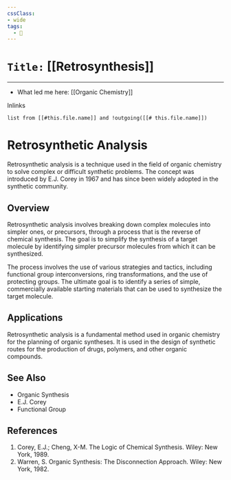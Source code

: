 ```yaml
---
cssClass:
- wide
tags:
  - 🧪
---
```


# `Title:` [[Retrosynthesis]]
--- 

- What led me here: [[Organic Chemistry]]

Inlinks
```dataview 
list from [[#this.file.name]] and !outgoing([[# this.file.name]]) 
```

# Retrosynthetic Analysis

Retrosynthetic analysis is a technique used in the field of organic chemistry to solve complex or difficult synthetic problems. The concept was introduced by E.J. Corey in 1967 and has since been widely adopted in the synthetic community.

## Overview

Retrosynthetic analysis involves breaking down complex molecules into simpler ones, or precursors, through a process that is the reverse of chemical synthesis. The goal is to simplify the synthesis of a target molecule by identifying simpler precursor molecules from which it can be synthesized.

The process involves the use of various strategies and tactics, including functional group interconversions, ring transformations, and the use of protecting groups. The ultimate goal is to identify a series of simple, commercially available starting materials that can be used to synthesize the target molecule.

## Applications

Retrosynthetic analysis is a fundamental method used in organic chemistry for the planning of organic syntheses. It is used in the design of synthetic routes for the production of drugs, polymers, and other organic compounds.

## See Also

- Organic Synthesis
- E.J. Corey
- Functional Group

## References

1. Corey, E.J.; Cheng, X-M. The Logic of Chemical Synthesis. Wiley: New York, 1989.
2. Warren, S. Organic Synthesis: The Disconnection Approach. Wiley: New York, 1982.

